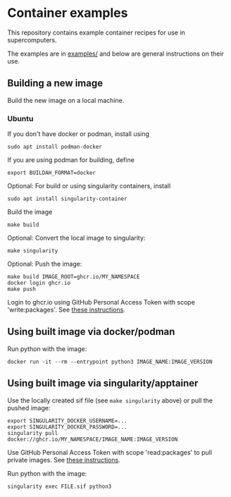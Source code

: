 # Container examples

This repository contains example container recipes for use in supercomputers.

The examples are in  [examples/](examples/) and below are general instructions
on their use.


## Building a new image

Build the new image on a local machine.

### Ubuntu

If you don't have docker or podman, install using

    sudo apt install podman-docker

If you are using podman for building, define

    export BUILDAH_FORMAT=docker

Optional: For build or using singularity containers, install

    sudo apt install singularity-container

Build the image

    make build

Optional: Convert the local image to singularity:

    make singularity

Optional: Push the image:

    make build IMAGE_ROOT=ghcr.io/MY_NAMESPACE
    docker login ghcr.io
    make push

Login to ghcr.io using GitHub Personal Access Token with scope 'write:packages'.
See [these instructions](https://docs.github.com/en/authentication/keeping-your-account-and-data-secure/creating-a-personal-access-token#creating-a-personal-access-token-classic).


## Using built image via docker/podman

Run python with the image:

    docker run -it --rm --entrypoint python3 IMAGE_NAME:IMAGE_VERSION


## Using built image via singularity/apptainer

Use the locally created sif file (see `make singularity` above) or pull the pushed image:

    export SINGULARITY_DOCKER_USERNAME=...
    export SINGULARITY_DOCKER_PASSWORD=...
    singularity pull docker://ghcr.io/MY_NAMESPACE/IMAGE_NAME:IMAGE_VERSION

Use GitHub Personal Access Token with scope 'read:packages' to pull private images.
See [these instructions](https://docs.github.com/en/authentication/keeping-your-account-and-data-secure/creating-a-personal-access-token#creating-a-personal-access-token-classic).

Run python with the image:

    singularity exec FILE.sif python3
